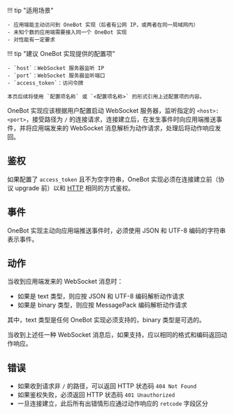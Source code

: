 !!! tip "适用场景"

    - 应用端能主动访问到 OneBot 实现（后者有公网 IP，或两者在同一局域网内）
    - 未知个数的应用端需要接入同一个 OneBot 实现
    - 对性能有一定要求

!!! tip "建议 OneBot 实现提供的配置项"

    - `host`：WebSocket 服务器监听 IP
    - `port`：WebSocket 服务器监听端口
    - `access_token`：访问令牌

    本页后续将使用 `配置项名称` 或 `<配置项名称>` 的形式引用上述配置项的内容。

OneBot 实现应该根据用户配置启动 WebSocket 服务器，监听指定的 `<host>:<port>`，接受路径为 `/` 的连接请求，连接建立后，在发生事件时向应用端推送事件，并将应用端发来的 WebSocket 消息解析为动作请求，处理后将动作响应发回。

## 鉴权

如果配置了 `access_token` 且不为空字符串，OneBot 实现必须在连接建立前（协议 upgrade 前）以和 [HTTP](http.md) 相同的方式鉴权。

## 事件

OneBot 实现主动向应用端推送事件时，必须使用 JSON 和 UTF-8 编码的字符串表示事件。

## 动作

当收到应用端发来的 WebSocket 消息时：

- 如果是 text 类型，则应按 JSON 和 UTF-8 编码解析动作请求
- 如果是 binary 类型，则应按 MessagePack 编码解析动作请求

其中，text 类型是任何 OneBot 实现必须支持的，binary 类型是可选的。

当收到上述任一种 WebSocket 消息后，如果支持，应以相同的格式和编码返回动作响应。

## 错误

- 如果收到请求非 `/` 的路径，可以返回 HTTP 状态码 `404 Not Found`
- 如果鉴权失败，必须返回 HTTP 状态码 `401 Unauthorized`
- 一旦连接建立，此后所有出错情形应通过动作响应的 `retcode` 字段区分
